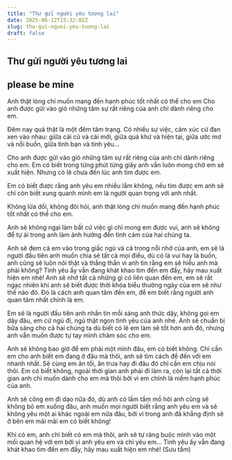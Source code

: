 ```yaml
---
title: "Thư gửi người yêu tương lai"
date: 2025-06-12T15:32:02Z
slug: thu-gui-nguoi-yeu-tuong-lai
draft: false
---
```


## Thư gửi người yêu tương lai

## please be mine

Anh thật lòng chỉ muốn mang đến hạnh phúc tốt nhất có thể cho em 
Cho anh được gửi vào gió những tâm sự rất riêng của anh chỉ dành riêng cho em.
 
 
 
Đêm nay quả thật là một đêm tâm trạng. Có nhiều sự việc, cảm xúc cứ đan xen vào nhau: giữa cái cũ và cái mới, giữa quá khứ và hiện tại, giữa ước mơ và nỗi buồn, giữa tình bạn và tình yêu...
 
Cho anh được gửi vào gió những tâm sự rất riêng của anh chỉ dành riêng cho em. Em có biết trong từng phút từng giây anh vẫn luôn mong chờ em sẽ xuất hiện. Nhưng có lẽ chưa đến lúc anh tìm được em.
 
Em có biết được rằng anh yêu em nhiều lắm không, nếu tìm được em anh sẽ chỉ còn biết xung quanh mình em là người quan trọng với anh nhất.
 
Không lừa dối, không đòi hỏi, anh thật lòng chỉ muốn mang đến hạnh phúc tốt nhất có thể cho em.
 
Anh sẽ không ngại làm bất cứ việc gì chỉ mong em được vui, anh sẽ không để tự ái trong anh làm ảnh hưởng đến tình cảm của hai chúng ta.
 
Anh sẽ đem cả em vào trong giấc ngủ và cả trong nỗi nhớ của anh, em sẽ là người đầu tiên anh muốn chia sẻ tất cả mọi điều, dù có là vui hay là buồn, anh cũng sẽ luôn nói thật và thẳng thắn vì anh tin rằng em sẽ hiểu anh mà phải không?
 Tình yêu ấy vẫn đang khát khao tìm đến em đấy, hãy mau xuất hiện em nhé! 
Anh sẽ nhớ tất cả những gì có liên quan đến em, em sẽ rất ngạc nhiên khi anh sẽ biết được thời khóa biểu thường ngày của em sẽ như thế nào đó. Đó là cách anh quan tâm đến em, để em biết rằng người anh quan tâm nhất chính là em.
 
Em sẽ là người đầu tiên anh nhắn tin mỗi sáng anh thức dậy, không gọi em dậy đâu, em cứ ngủ đi, ngủ thật ngon tình yêu của anh nhé. Anh sẽ chuẩn bị bữa sáng cho cả hai chúng ta dù biết có lẽ em làm sẽ tốt hơn anh đó, nhưng anh vẫn muốn được tự tay mình chăm sóc cho em.
 
Anh sẽ không bao giờ để em phải một mình đâu, em có biết không. Chỉ cần em cho anh biết em đang ở đâu mà thôi, anh sẽ tìm cách để đến với em nhanh nhất.
Sẽ cùng em ăn tối, ăn trưa hay đi đâu đó chỉ cần em chịu nói thôi. Em có biết không, ngoài thời gian anh phải đi làm ra, còn lại tất cả thời gian anh chỉ muốn dành cho em mà thôi bởi vì em chính là niềm hạnh phúc của anh.
 
Anh sẽ cõng em đi dạo nữa đó, dù anh có lấm tấm mồ hôi anh cũng sẽ không bỏ em xuống đâu, anh muốn mọi người biết rằng anh yêu em và sẽ không yêu một ai khác ngoài em nữa đâu, bởi vì trong anh đã khẳng định sẽ ở bên em mãi mãi em có biết không!
 
Khi có em, anh chỉ biết có em mà thôi, anh sẽ tự ràng buộc mình vào một mối quan hệ với em bởi vì anh yêu em và chỉ yêu em... Tình yêu ấy vẫn đang khát khao tìm đến em đấy, hãy mau xuất hiện em nhé!
 (Sưu tầm)